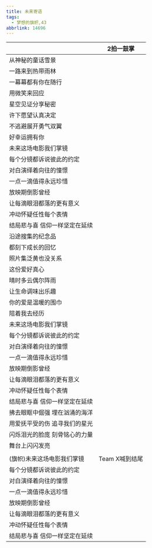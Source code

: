 ```yaml
---
title: 未来寄语
tags:
  - 梦想的旗帜,43
abbrlink: 14696
---
```

|      |2拍一鼓掌|
|--|--|
|从神秘的童话雪景|      |
|一路来到热带雨林|      |
|一幕幕都有你在随行|      |
|用微笑来回应|      |
|星空见证分享秘密|      |
|许下愿望认真决定|      |
|不逃避展开勇气双翼|      |
|好幸运拥有你|      |
|未来这场电影我们掌镜|      |
|每个分镜都诉说彼此的约定|      |
|对白演绎着向往的憧憬|      |
|一点一滴值得永远珍惜|      |
|放映期倒影曾经|      |
|让每滴眼泪都落的更有意义|      |
|冲动怀疑任性每个表情|      |
|结局悲与喜 信仰一样坚定在延续|      |
|沿途搜集的纪念品|      |
|都刻下成长的回忆|      |
|照片集泛黄也没关系|      |
|这份爱好真心|      |
|晴时多云偶尔阵雨|      |
|让生命调味出乐趣|      |
|你的爱是温暖的围巾|      |
|陪着我去经历|      |
|未来这场电影我们掌镜|      |
|每个分镜都诉说彼此的约定|      |
|对白演绎着向往的憧憬|      |
|一点一滴值得永远珍惜|      |
|放映期倒影曾经|      |
|让每滴眼泪都落的更有意义|      |
|冲动怀疑任性每个表情|      |
|结局悲与喜 信仰一样坚定在延续|      |
|拂去眼眶中倔强 埋在汹涌的海洋|      |
|用爱抚平受的伤 追寻我们的星光|      |
|闪烁泪光的脸庞 刻骨铭心的力量|      |
|舞台上闪闪发亮|      |
|      |      |
|(旗帜)未来这场电影我们掌镜|Team X喊到结尾|
|每个分镜都诉说彼此的约定|      |
|对白演绎着向往的憧憬|      |
|一点一滴值得永远珍惜|      |
|放映期倒影曾经|      |
|让每滴眼泪都落的更有意义|      |
|冲动怀疑任性每个表情|      |
|结局悲与喜 信仰一样坚定在延续|      |